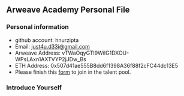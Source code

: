 
## Arweave Academy Personal File

### Personal information

- github account: hnurzipta
- Email: <just4u.d33i@gmail.com>
- Arweave Address: vTWaOqyGTl9WiIG1DXOU-WPsLAxn1AXTVYP2jJDw_Bs
- ETH Address: 0x507d41ae555B8dd6f1398A36f88f2cFC44dc13E5
- Please finish this [form](https://docs.google.com/forms/d/e/1FAIpQLSfWA5fIIcBgmRppm3jNz5vmf9Mai_QMVil-2pO4r7YKn_Zhtw/viewform?usp=sf_link) to join in the talent pool.

### Introduce Yourself
